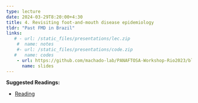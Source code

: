 ```yaml
---
type: lecture
date: 2024-03-29T8:20:00+4:30
title: 4. Revisiting foot-and-mouth disease epidemiology
tldr: "Past FMD in Brazil"
links: 
   # - url: /static_files/presentations/lec.zip
    #  name: notes
    #- url: /static_files/presentations/code.zip
   #   name: codes
    - url: https://github.com/machado-lab/PANAFTOSA-Workshop-Rio2023/blob/main/static_files/lectures/3_MHASpread_workshop_revisiting_FMD_epidemiology.pdf
      name: slides
---
```

**Suggested Readings:**
- [Reading](https://www.biorxiv.org/content/10.1101/2022.05.22.492961v1?rss=1)